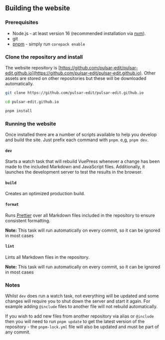 ## Building the website

### Prerequisites

- Node.js - at least version 16 (recommended installation via [nvm](https://github.com/nvm-sh/nvm)).
- git
- [pnpm](https://pnpm.io/) - simply run `corepack enable`

### Clone the repository and install

The website repository is [https://github.com/pulsar-edit/pulsar-edit.github.io](https://github.com/pulsar-edit/pulsar-edit.github.io).
Other assets are stored on other repositories but these will be downloaded
automatically.

```sh
git clone https://github.com/pulsar-edit/pulsar-edit.github.io

cd pulsar-edit.github.io

pnpm install
```

### Running the website

Once installed there are a number of scripts available to help you develop
and build the site. Just prefix each command with `pnpm`. e,g, `pnpm dev`.

#### `dev`

Starts a watch task that will rebuild VuePress whenever a change has been made
to the included Markdown and JavaScript files. Additionally, it launches the
development server to test the results in the browser.

#### `build`

Creates an optimized production build.

#### `format`

Runs [Prettier](https://prettier.io) over all Markdown files included in the
repository to ensure consistent formatting.

**Note:** This task will run automatically on every commit, so it can be ignored
in most cases

#### `lint`

Lints all Markdown files in the repository.

**Note:** This task will run automatically on every commit, so it can be ignored
in most cases

### Notes

Whilst `dev` does run a watch task, not everything will be updated and some
changes will require you to shut down the server and start it again. For example
adding `@include` files to another file will not rebuild automatically.

If you wish to add new files from another repository via alias or `@include`
then you will need to run `pnpm update` to get the latest version of the
repository - the `pnpm-lock.yml` file will also be updated and must be part of
any commit.
